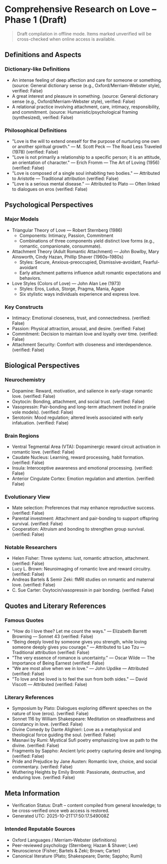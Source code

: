 # Comprehensive Research on Love – Phase 1 (Draft)

> Draft compilation in offline mode. Items marked unverified will be cross-checked when online access is available.

## Definitions and Aspects

### Dictionary-like Definitions
- An intense feeling of deep affection and care for someone or something. (source: General dictionary sense (e.g., Oxford/Merriam-Webster style), verified: False)
- A great interest and pleasure in something. (source: General dictionary sense (e.g., Oxford/Merriam-Webster style), verified: False)
- A relational practice involving attachment, care, intimacy, responsibility, and commitment. (source: Humanistic/psychological framing (synthesized), verified: False)

### Philosophical Definitions
- "Love is the will to extend oneself for the purpose of nurturing one own or another spiritual growth." — M. Scott Peck — The Road Less Traveled (1978) (verified: False)
- "Love is not primarily a relationship to a specific person; it is an attitude, an orientation of character." — Erich Fromm — The Art of Loving (1956) (verified: False)
- "Love is composed of a single soul inhabiting two bodies." — Attributed to Aristotle — Traditional attribution (verified: False)
- "Love is a serious mental disease." — Attributed to Plato — Often linked to dialogues on eros (verified: False)

## Psychological Perspectives

### Major Models
- Triangular Theory of Love — Robert Sternberg (1986)
  - Components: Intimacy, Passion, Commitment
  - Combinations of three components yield distinct love forms (e.g., romantic, companionate, consummate).
- Attachment Theory (Adult Romantic Attachment) — John Bowlby, Mary Ainsworth, Cindy Hazan, Phillip Shaver (1960s–1980s)
  - Styles: Secure, Anxious-preoccupied, Dismissive-avoidant, Fearful-avoidant
  - Early attachment patterns influence adult romantic expectations and behaviors.
- Love Styles (Colors of Love) — John Alan Lee (1973)
  - Styles: Eros, Ludus, Storge, Pragma, Mania, Agape
  - Six stylistic ways individuals experience and express love.

### Key Constructs
- Intimacy: Emotional closeness, trust, and connectedness. (verified: False)
- Passion: Physical attraction, arousal, and desire. (verified: False)
- Commitment: Decision to maintain love and loyalty over time. (verified: False)
- Attachment Security: Comfort with closeness and interdependence. (verified: False)

## Biological Perspectives

### Neurochemistry
- Dopamine: Reward, motivation, and salience in early-stage romantic love. (verified: False)
- Oxytocin: Bonding, attachment, and social trust. (verified: False)
- Vasopressin: Pair-bonding and long-term attachment (noted in prairie vole models). (verified: False)
- Serotonin: Mood regulation; altered levels associated with early infatuation. (verified: False)

### Brain Regions
- Ventral Tegmental Area (VTA): Dopaminergic reward circuit activation in romantic love. (verified: False)
- Caudate Nucleus: Learning, reward processing, habit formation. (verified: False)
- Insula: Interoceptive awareness and emotional processing. (verified: False)
- Anterior Cingulate Cortex: Emotion regulation and attention. (verified: False)

### Evolutionary View
- Mate selection: Preferences that may enhance reproductive success. (verified: False)
- Parental investment: Attachment and pair-bonding to support offspring survival. (verified: False)
- Cooperation: Altruism and bonding to strengthen group survival. (verified: False)

### Notable Researchers
- Helen Fisher: Three systems: lust, romantic attraction, attachment. (verified: False)
- Lucy L. Brown: Neuroimaging of romantic love and reward circuitry. (verified: False)
- Andreas Bartels & Semir Zeki: fMRI studies on romantic and maternal love. (verified: False)
- C. Sue Carter: Oxytocin/vasopressin in pair bonding. (verified: False)

## Quotes and Literary References

### Famous Quotes
- "How do I love thee? Let me count the ways." — Elizabeth Barrett Browning — Sonnet 43 (verified: False)
- "Being deeply loved by someone gives you strength, while loving someone deeply gives you courage." — Attributed to Lao Tzu — Traditional attribution (verified: False)
- "The very essence of romance is uncertainty." — Oscar Wilde — The Importance of Being Earnest (verified: False)
- "We are most alive when we in love." — John Updike — Attributed (verified: False)
- "To love and be loved is to feel the sun from both sides." — David Viscott — Attributed (verified: False)

### Literary References
- Symposium by Plato: Dialogues exploring different speeches on the nature of love (eros). (verified: False)
- Sonnet 116 by William Shakespeare: Meditation on steadfastness and constancy in love. (verified: False)
- Divine Comedy by Dante Alighieri: Love as a metaphysical and theological force guiding the soul. (verified: False)
- Masnavi by Rumi: Mystical Sufi poetry emphasizing love as path to the divine. (verified: False)
- Fragments by Sappho: Ancient lyric poetry capturing desire and longing. (verified: False)
- Pride and Prejudice by Jane Austen: Romantic love, choice, and social commentary. (verified: False)
- Wuthering Heights by Emily Brontë: Passionate, destructive, and enduring love. (verified: False)

## Meta Information

- Verification Status: Draft – content compiled from general knowledge; to be cross-verified once web access is restored.
- Generated UTC: 2025-10-21T17:50:17.549008Z

### Intended Reputable Sources
- Oxford Languages / Merriam-Webster (definitions)
- Peer-reviewed psychology (Sternberg; Hazan & Shaver; Lee)
- Neuroscience (Fisher; Bartels & Zeki; Brown; Carter)
- Canonical literature (Plato; Shakespeare; Dante; Sappho; Rumi)
